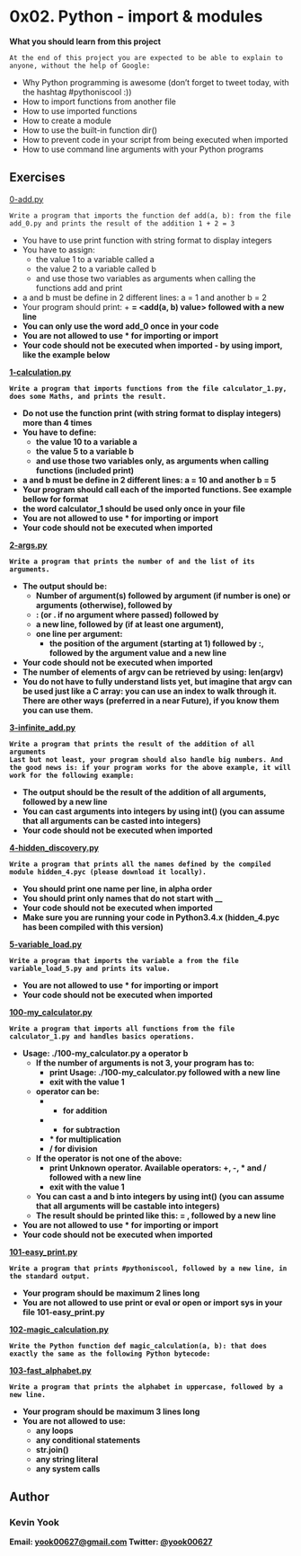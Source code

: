 # 0x02. Python - import & modules

**What you should learn from this project**

    At the end of this project you are expected to be able to explain to anyone, without the help of Google:

* Why Python programming is awesome (don’t forget to tweet today, with the hashtag #pythoniscool :))
* How to import functions from another file
* How to use imported functions
* How to create a module
* How to use the built-in function dir()
* How to prevent code in your script from being executed when imported
* How to use command line arguments with your Python programs

## Exercises

[0-add.py](./0-add.py)
```
Write a program that imports the function def add(a, b): from the file add_0.py and prints the result of the addition 1 + 2 = 3
```
* You have to use print function with string format to display integers
* You have to assign: 
  * the value 1 to a variable called a 
  * the value 2 to a variable called b
  * and use those two variables as arguments when calling the functions add and print
* a and b must be define in 2 different lines: a = 1 and another b = 2
* Your program should print: <a value> + <b value> = <add(a, b) value> followed with a new line
* You can only use the word add_0 once in your code
* You are not allowed to use * for importing or __import__
* Your code should not be executed when imported - by using __import__, like the example below

[1-calculation.py](./1-calculation.py)
```
Write a program that imports functions from the file calculator_1.py, does some Maths, and prints the result.
```
* Do not use the function print (with string format to display integers) more than 4 times 
* You have to define:
  * the value 10 to a variable a
  * the value 5 to a variable b
  * and use those two variables only, as arguments when calling functions (included print)
* a and b must be define in 2 different lines: a = 10 and another b = 5
* Your program should call each of the imported functions. See example bellow for format
* the word calculator_1 should be used only once in your file
* You are not allowed to use * for importing or __import__
* Your code should not be executed when imported

[2-args.py](./2-args.py)
```
Write a program that prints the number of and the list of its arguments.
```
* The output should be:
  * Number of argument(s) followed by argument (if number is one) or arguments (otherwise), followed by
  * : (or . if no argument where passed) followed by
  * a new line, followed by (if at least one argument),
  * one line per argument: 
    * the position of the argument (starting at 1) followed by :, followed by the argument value and a new line
* Your code should not be executed when imported
* The number of elements of argv can be retrieved by using: len(argv)
* You do not have to fully understand lists yet, but imagine that argv can be used just like a C array: you can use an index to walk through it. There are other ways (preferred in a near Future), if you know them you can use them.

[3-infinite_add.py](./3-infinite_add.py)
```
Write a program that prints the result of the addition of all arguments
Last but not least, your program should also handle big numbers. And the good news is: if your program works for the above example, it will work for the following example:
```
* The output should be the result of the addition of all arguments, followed by a new line
* You can cast arguments into integers by using int() (you can assume that all arguments can be casted into integers)
* Your code should not be executed when imported

[4-hidden_discovery.py](./4-hidden_discovery.py)
```
Write a program that prints all the names defined by the compiled module hidden_4.pyc (please download it locally).
```
* You should print one name per line, in alpha order
* You should print only names that do not start with __
* Your code should not be executed when imported
* Make sure you are running your code in Python3.4.x (hidden_4.pyc has been compiled with this version)

[5-variable_load.py](./5-variable_load.py)
```
Write a program that imports the variable a from the file variable_load_5.py and prints its value.
```
* You are not allowed to use * for importing or __import__
* Your code should not be executed when imported

[100-my_calculator.py](./100-my_calculator.py)
```
Write a program that imports all functions from the file calculator_1.py and handles basics operations.
```
* Usage: ./100-my_calculator.py a operator b 
  * If the number of arguments is not 3, your program has to:
    * print Usage: ./100-my_calculator.py <a> <operator> <b> followed with a new line
    * exit with the value 1
  * operator can be: 
    * + for addition
    * - for subtraction
    * \* for multiplication
    * / for division
  * If the operator is not one of the above:
    * print Unknown operator. Available operators: +, -, * and / followed with a new line
    * exit with the value 1
  * You can cast a and b into integers by using int() (you can assume that all arguments will be castable into integers)
  * The result should be printed like this: <a> <operator> <b> = <result>, followed by a new line
* You are not allowed to use * for importing or __import__
* Your code should not be executed when imported

[101-easy_print.py](./101-easy_print.py)
```
Write a program that prints #pythoniscool, followed by a new line, in the standard output.
```
* Your program should be maximum 2 lines long
* You are not allowed to use print or eval or open or import sys in your file 101-easy_print.py

[102-magic_calculation.py](./102-magic_calculation.py)
```
Write the Python function def magic_calculation(a, b): that does exactly the same as the following Python bytecode:
```

[103-fast_alphabet.py](./103-fast_alphabet.py)
```
Write a program that prints the alphabet in uppercase, followed by a new line.
```
* Your program should be maximum 3 lines long
* You are not allowed to use: 
  * any loops
  * any conditional statements
  * str.join()
  * any string literal
  * any system calls

## Author
### Kevin Yook 
Email: <yook00627@gmail.com> Twitter: [@yook00627](https://twitter.com/yook00627)
